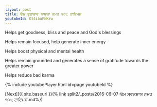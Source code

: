 ```yaml
---
layout: post
title: ਓਮ ਭੂਤਾਭਾਵ ਨਾਥਯਾ ਨਮਹ ੧੦੮ ਟਾਇਮਸ
youtubeId: OS4ibuFNKrw
---
```

 
 
Helps get goodness, bliss and peace and God's blessings
 
Helps remain focused, help generate inner energy 
 
Helps boost physical and mental health 
 
Helps remain grounded and generates a sense of gratitude towards the greater power 
 
Helps reduce bad karma
 
 
 
 


{% include youtubePlayer.html id=page.youtubeId %}
 
[Next]({{ site.baseurl }}{% link  split2/_posts/2016-06-07-ਓਮ ਸਵਕਸ਼ਾਯ ਨਮਹ ੧੦੮ ਟਾਇਮਸ.md%})
 
